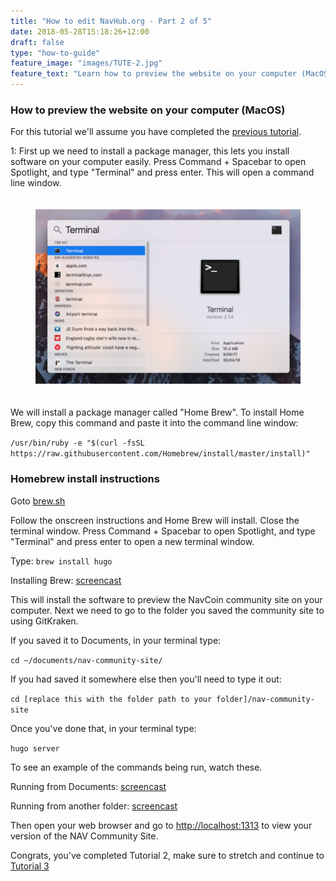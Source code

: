 ```yaml
---
title: "How to edit NavHub.org - Part 2 of 5"
date: 2018-05-28T15:18:26+12:00
draft: false
type: "how-to-guide"
feature_image: "images/TUTE-2.jpg"
feature_text: "Learn how to preview the website on your computer (MacOS)"
---
```


### How to preview the website on your computer (MacOS)

For this tutorial we'll assume you have completed the [previous tutorial](/how-to-guide/tutorial-1/).

1: First up we need to install a package manager, this lets you install software on your computer easily. Press Command + Spacebar to open Spotlight, and type "Terminal" and press enter.
This will open a command line window.

<figure style="padding: 20px 0 20px 0; background-color: #fff">
  <img src="images/How-To-9.jpg" width="700">
</figure>

We will install a package manager called "Home Brew".
To install Home Brew, copy this command and paste it into the command line window:

`/usr/bin/ruby -e "$(curl -fsSL https://raw.githubusercontent.com/Homebrew/install/master/install)"`

### Homebrew install instructions

Goto [brew.sh](http://brew.sh)

Follow the onscreen instructions and Home Brew will install.
Close the terminal window.
Press Command + Spacebar to open Spotlight, and type "Terminal" and press enter to open a new terminal window.

Type:
`brew install hugo`

Installing Brew: [screencast](https://asciinema.org/a/IHLqYujlrckNO5vRqnHzZwNjq)

This will install the software to preview the NavCoin community site on your computer.
Next we need to go to the folder you saved the community site to using GitKraken.

If you saved it to Documents, in your terminal type:

`cd ~/documents/nav-community-site/`

If you had saved it somewhere else then you'll need to type it out:

`cd [replace this with the folder path to your folder]/nav-community-site`

Once you've done that, in your terminal type:

`hugo server`

To see an example of the commands being run, watch these.

Running from Documents: [screencast](https://asciinema.org/a/180120)

Running from another folder: [screencast](https://asciinema.org/a/Hb5FRZWD7yLAMxWzdVithqmCk)

Then open your web browser and go to [http://localhost:1313](http://localhost:1313) to view your version of the NAV Community Site.

Congrats, you've completed Tutorial 2, make sure to stretch and continue to [Tutorial 3](/how-to-guide/tutorial-3/)
